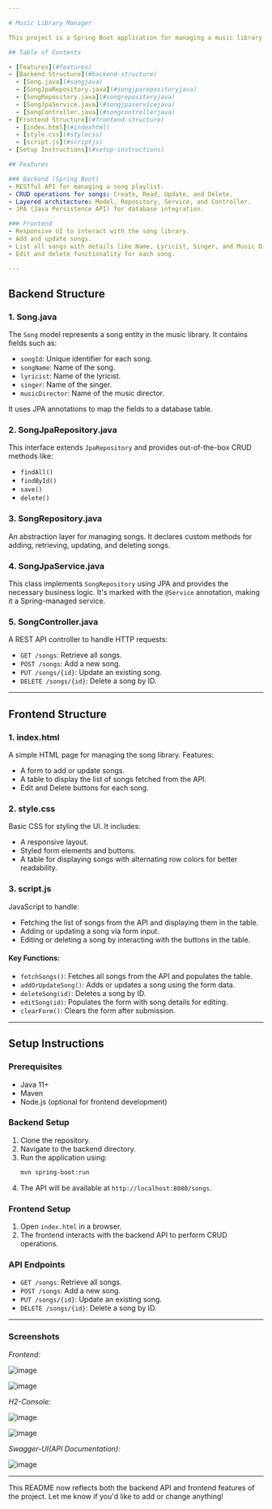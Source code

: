 ```yaml
---

# Music Library Manager

This project is a Spring Boot application for managing a music library. It includes a backend RESTful API for handling CRUD operations for songs and a simple frontend to interact with the API.

## Table of Contents

- [Features](#features)
- [Backend Structure](#backend-structure)
  - [Song.java](#songjava)
  - [SongJpaRepository.java](#songjparepositoryjava)
  - [SongRepository.java](#songrepositoryjava)
  - [SongJpaService.java](#songjpaservicejava)
  - [SongController.java](#songcontrollerjava)
- [Frontend Structure](#frontend-structure)
  - [index.html](#indexhtml)
  - [style.css](#stylecss)
  - [script.js](#scriptjs)
- [Setup Instructions](#setup-instructions)

## Features

### Backend (Spring Boot)
- RESTful API for managing a song playlist.
- CRUD operations for songs: Create, Read, Update, and Delete.
- Layered architecture: Model, Repository, Service, and Controller.
- JPA (Java Persistence API) for database integration.

### Frontend
- Responsive UI to interact with the song library.
- Add and update songs.
- List all songs with details like Name, Lyricist, Singer, and Music Director.
- Edit and delete functionality for each song.

---
```


## Backend Structure

### 1. Song.java
The `Song` model represents a song entity in the music library. It contains fields such as:
- `songId`: Unique identifier for each song.
- `songName`: Name of the song.
- `lyricist`: Name of the lyricist.
- `singer`: Name of the singer.
- `musicDirector`: Name of the music director.

It uses JPA annotations to map the fields to a database table.

### 2. SongJpaRepository.java
This interface extends `JpaRepository` and provides out-of-the-box CRUD methods like:
- `findAll()`
- `findById()`
- `save()`
- `delete()`

### 3. SongRepository.java
An abstraction layer for managing songs. It declares custom methods for adding, retrieving, updating, and deleting songs.

### 4. SongJpaService.java
This class implements `SongRepository` using JPA and provides the necessary business logic. It's marked with the `@Service` annotation, making it a Spring-managed service.

### 5. SongController.java
A REST API controller to handle HTTP requests:
- `GET /songs`: Retrieve all songs.
- `POST /songs`: Add a new song.
- `PUT /songs/{id}`: Update an existing song.
- `DELETE /songs/{id}`: Delete a song by ID.

---

## Frontend Structure

### 1. index.html
A simple HTML page for managing the song library. Features:
- A form to add or update songs.
- A table to display the list of songs fetched from the API.
- Edit and Delete buttons for each song.

### 2. style.css
Basic CSS for styling the UI. It includes:
- A responsive layout.
- Styled form elements and buttons.
- A table for displaying songs with alternating row colors for better readability.

### 3. script.js
JavaScript to handle:
- Fetching the list of songs from the API and displaying them in the table.
- Adding or updating a song via form input.
- Editing or deleting a song by interacting with the buttons in the table.

#### Key Functions:
- `fetchSongs()`: Fetches all songs from the API and populates the table.
- `addOrUpdateSong()`: Adds or updates a song using the form data.
- `deleteSong(id)`: Deletes a song by ID.
- `editSong(id)`: Populates the form with song details for editing.
- `clearForm()`: Clears the form after submission.

---

## Setup Instructions

### Prerequisites
- Java 11+
- Maven
- Node.js (optional for frontend development)

### Backend Setup
1. Clone the repository.
2. Navigate to the backend directory.
3. Run the application using:
   ```bash
   mvn spring-boot:run
   ```
4. The API will be available at `http://localhost:8080/songs`.

### Frontend Setup
1. Open `index.html` in a browser.
2. The frontend interacts with the backend API to perform CRUD operations.

### API Endpoints

- `GET /songs`: Retrieve all songs.
- `POST /songs`: Add a new song.
- `PUT /songs/{id}`: Update an existing song.
- `DELETE /songs/{id}`: Delete a song by ID.

---

### Screenshots
*Frontend:*

![image](https://github.com/user-attachments/assets/201e7f1a-64e3-48e8-af3e-9bc187144676)

![image](https://github.com/user-attachments/assets/a5e7151c-2b3c-4af8-b083-9737bea52f63)


*H2-Console:*

![image](https://github.com/user-attachments/assets/0777ca67-5f54-43c7-96a4-087edf72e3c5)

![image](https://github.com/user-attachments/assets/a00edc8c-8b7d-462a-8d2d-d99babe2b100)

*Swagger-UI(API Documentation):*

![image](https://github.com/user-attachments/assets/b012bda5-4674-448e-88d9-0c7b0d72f9c7)

---

This README now reflects both the backend API and frontend features of the project. Let me know if you'd like to add or change anything!
